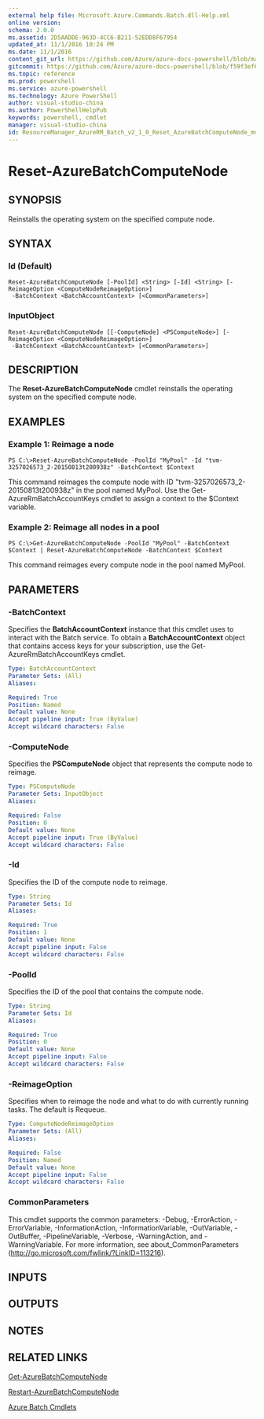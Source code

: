 ```yaml
---
external help file: Microsoft.Azure.Commands.Batch.dll-Help.xml
online version: 
schema: 2.0.0
ms.assetid: 2D5AADDE-963D-4CC6-B211-52EDD8F67954
updated_at: 11/1/2016 10:24 PM
ms.date: 11/1/2016
content_git_url: https://github.com/Azure/azure-docs-powershell/blob/master/azureps-cmdlets-docs/ResourceManager/AzureRM.Batch/v2.1.0/Reset-AzureBatchComputeNode.md
gitcommit: https://github.com/Azure/azure-docs-powershell/blob/f59f3ef60bc592383812213e69fd77ba950759ed/azureps-cmdlets-docs/ResourceManager/AzureRM.Batch/v2.1.0/Reset-AzureBatchComputeNode.md
ms.topic: reference
ms.prod: powershell
ms.service: azure-powershell
ms.technology: Azure PowerShell
author: visual-studio-china
ms.author: PowerShellHelpPub
keywords: powershell, cmdlet
manager: visual-studio-china
id: ResourceManager_AzureRM_Batch_v2_1_0_Reset_AzureBatchComputeNode_md
---
```


# Reset-AzureBatchComputeNode

## SYNOPSIS
Reinstalls the operating system on the specified compute node.

## SYNTAX

### Id (Default)
```
Reset-AzureBatchComputeNode [-PoolId] <String> [-Id] <String> [-ReimageOption <ComputeNodeReimageOption>]
 -BatchContext <BatchAccountContext> [<CommonParameters>]
```

### InputObject
```
Reset-AzureBatchComputeNode [[-ComputeNode] <PSComputeNode>] [-ReimageOption <ComputeNodeReimageOption>]
 -BatchContext <BatchAccountContext> [<CommonParameters>]
```

## DESCRIPTION
The **Reset-AzureBatchComputeNode** cmdlet reinstalls the operating system on the specified compute node.

## EXAMPLES

### Example 1: Reimage a node
```
PS C:\>Reset-AzureBatchComputeNode -PoolId "MyPool" -Id "tvm-3257026573_2-20150813t200938z" -BatchContext $Context
```

This command reimages the compute node with ID "tvm-3257026573_2-20150813t200938z" in the pool named MyPool.
Use the Get-AzureRmBatchAccountKeys cmdlet to assign a context to the $Context variable.

### Example 2: Reimage all nodes in a pool
```
PS C:\>Get-AzureBatchComputeNode -PoolId "MyPool" -BatchContext $Context | Reset-AzureBatchComputeNode -BatchContext $Context
```

This command reimages every compute node in the pool named MyPool.

## PARAMETERS

### -BatchContext
Specifies the **BatchAccountContext** instance that this cmdlet uses to interact with the Batch service.
To obtain a **BatchAccountContext** object that contains access keys for your subscription, use the Get-AzureRmBatchAccountKeys cmdlet.

```yaml
Type: BatchAccountContext
Parameter Sets: (All)
Aliases: 

Required: True
Position: Named
Default value: None
Accept pipeline input: True (ByValue)
Accept wildcard characters: False
```

### -ComputeNode
Specifies the **PSComputeNode** object that represents the compute node to reimage.

```yaml
Type: PSComputeNode
Parameter Sets: InputObject
Aliases: 

Required: False
Position: 0
Default value: None
Accept pipeline input: True (ByValue)
Accept wildcard characters: False
```

### -Id
Specifies the ID of the compute node to reimage.

```yaml
Type: String
Parameter Sets: Id
Aliases: 

Required: True
Position: 1
Default value: None
Accept pipeline input: False
Accept wildcard characters: False
```

### -PoolId
Specifies the ID of the pool that contains the compute node.

```yaml
Type: String
Parameter Sets: Id
Aliases: 

Required: True
Position: 0
Default value: None
Accept pipeline input: False
Accept wildcard characters: False
```

### -ReimageOption
Specifies when to reimage the node and what to do with currently running tasks.
The default is Requeue.

```yaml
Type: ComputeNodeReimageOption
Parameter Sets: (All)
Aliases: 

Required: False
Position: Named
Default value: None
Accept pipeline input: False
Accept wildcard characters: False
```

### CommonParameters
This cmdlet supports the common parameters: -Debug, -ErrorAction, -ErrorVariable, -InformationAction, -InformationVariable, -OutVariable, -OutBuffer, -PipelineVariable, -Verbose, -WarningAction, and -WarningVariable. For more information, see about_CommonParameters (http://go.microsoft.com/fwlink/?LinkID=113216).

## INPUTS

## OUTPUTS

## NOTES

## RELATED LINKS

[Get-AzureBatchComputeNode](xref:ResourceManager/AzureRM.Batch/v2.1.0/Get-AzureBatchComputeNode.md)

[Restart-AzureBatchComputeNode](xref:ResourceManager/AzureRM.Batch/v2.1.0/Restart-AzureBatchComputeNode.md)

[Azure Batch Cmdlets](xref:ResourceManager/AzureRM.Batch/v2.1.0/AzureRM.Batch.md)


